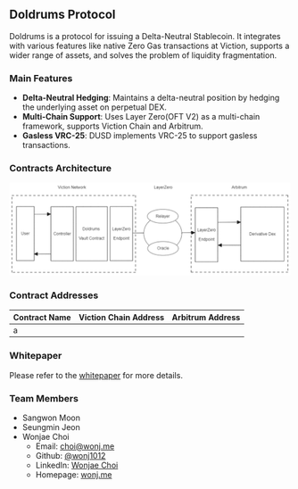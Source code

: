 ## Doldrums Protocol

Doldrums is a protocol for issuing a Delta-Neutral Stablecoin. It integrates with various features like native Zero Gas transactions at Viction, supports a wider range of assets, and solves the problem of liquidity fragmentation.

### Main Features

- **Delta-Neutral Hedging**: Maintains a delta-neutral position by hedging the underlying asset on perpetual DEX.
- **Multi-Chain Support**: Uses Layer Zero(OFT V2) as a multi-chain framework, supports Viction Chain and Arbitrum.
- **Gasless VRC-25**: DUSD implements VRC-25 to support gasless transactions.

### Contracts Architecture

![contracts](./docs/contracts.png)

### Contract Addresses

| Contract Name | Viction Chain Address | Arbitrum Address |
| :------------ | :-------------------: | :--------------: |
| a             |                       |                  |

### Whitepaper

Please refer to the [whitepaper](./docs/whitepaper.pdf) for more details.

### Team Members

- Sangwon Moon
- Seungmin Jeon
- Wonjae Choi
  - Email: choi@wonj.me
  - Github: [@wonj1012](www.github.com/wonj1012)
  - LinkedIn: [Wonjae Choi](https://www.linkedin.com/in/wonj/)
  - Homepage: [wonj.me](https://wonj.me)
